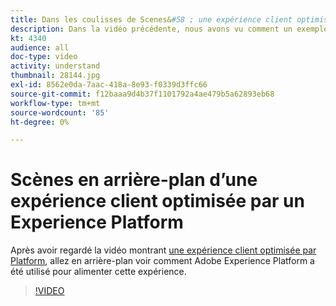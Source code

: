 ```yaml
---
title: Dans les coulisses de Scenes&#58 ; une expérience client optimisée par Adobe Experience Platform
description: Dans la vidéo précédente, nous avons vu comment un exemple de marque, Luma, a pu créer une expérience client riche, gratifiante et pertinente. Cette vidéo montre comment Adobe Experience Platform est utilisé pour accomplir ce parcours.
kt: 4340
audience: all
doc-type: video
activity: understand
thumbnail: 28144.jpg
exl-id: 8562e0da-7aac-418a-8e93-f0339d3ffc66
source-git-commit: f12baaa9d4b37f1101792a4ae479b5a62893eb68
workflow-type: tm+mt
source-wordcount: '85'
ht-degree: 0%

---
```


# Scènes en arrière-plan d’une expérience client optimisée par un Experience Platform

Après avoir regardé la vidéo montrant [une expérience client optimisée par Platform](customer-experience.md), allez en arrière-plan voir comment Adobe Experience Platform a été utilisé pour alimenter cette expérience.

>[!VIDEO](https://video.tv.adobe.com/v/28144?quality=12&learn=on)

